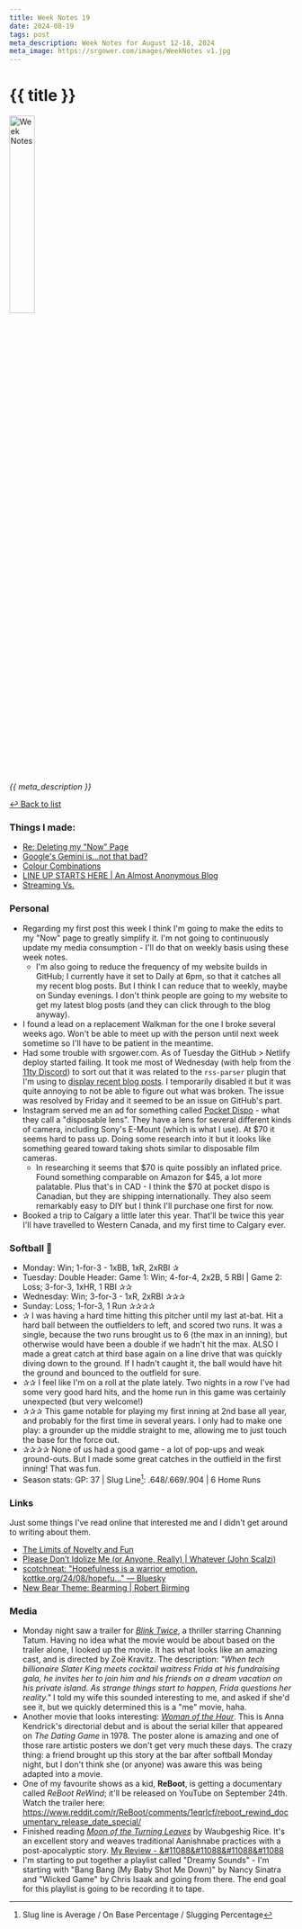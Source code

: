 ```yaml
---
title: Week Notes 19
date: 2024-08-19
tags: post
meta_description: Week Notes for August 12-18, 2024
meta_image: https://srgower.com/images/WeekNotes v1.jpg 
---
```


# {{ title }}

<img src="/images/WeekNotes v1.jpg" width="30%" height="30%" alt="Week Notes" />

*{{ meta_description }}*

[↩ Back to list](/weeknotes/)

### Things I made:

- [Re: Deleting my "Now" Page](https://lwgrs.bearblog.dev/re-deleting-now-page/) 
- [Google's Gemini is...not that bad?](https://lwgrs.bearblog.dev/googles-gemini-isnot-that-bad/) 
- [Colour Combinations](https://lwgrs.bearblog.dev/colour-combinations/) 
- [LINE UP STARTS HERE | An Almost Anonymous Blog](https://lwgrs.bearblog.dev/line-up-starts-here/)
- [Streaming Vs.](https://lwgrs.bearblog.dev/streaming-vs/)

### Personal

- Regarding my first post this week I think I'm going to make the edits to my "Now" page to greatly simplify it. I'm not going to continuously update my media consumption - I'll do that on weekly basis using these week notes.
  - I'm also going to reduce the frequency of my website builds in GitHub; I currently have it set to Daily at 6pm, so that it catches all my recent blog posts. But I think I can reduce that to weekly, maybe on Sunday evenings. I don't think people are going to my website to get my latest blog posts (and they can click through to the blog anyway). 
- I found a lead on a replacement Walkman for the one I broke several weeks ago. Won't be able to meet up with the person until next week sometime so I'll have to be patient in the meantime. 
- Had some trouble with srgower.com. As of Tuesday the GitHub > Netlify deploy started failing. It took me most of Wednesday (with help from the [11ty Discord](https://discord.com/channels/741017160297611315/)) to sort out that it was related to the `rss-parser` plugin that I'm using to [display recent blog posts](/blog/). I temporarily disabled it but it was quite annoying to not be able to figure out what was broken. The issue was resolved by Friday and it seemed to be an issue on GitHub's part. 
- Instagram served me an ad for something called [Pocket Dispo](https://pocketdispo.com) - what they call a "disposable lens". They have a lens for several different kinds of camera, including Sony's E-Mount (which is what I use). At $70 it seems hard to pass up. Doing some research into it but it looks like something geared toward taking shots similar to disposable film cameras. 
  - In researching it seems that $70 is quite possibly an inflated price. Found something comparable on Amazon for $45, a lot more palatable. Plus that's in CAD - I think the $70 at pocket dispo is Canadian, but they are shipping internationally. They also seem remarkably easy to DIY but I think I'll purchase one first for now.
- Booked a trip to Calgary a little later this year. That'll be twice this year I'll have travelled to Western Canada, and my first time to Calgary ever.
  

### Softball &#129358;

- Monday: Win; 1-for-3 - 1xBB, 1xR, 2xRBI &#10032;
- Tuesday: Double Header: Game 1: Win; 4-for-4, 2x2B, 5 RBI | Game 2: Loss; 3-for-3, 1xHR, 1 RBI &#10032;&#10032;
- Wednesday: Win; 3-for-3 - 1xR, 2xRBI &#10032;&#10032;&#10032;
- Sunday: Loss; 1-for-3, 1 Run &#10032;&#10032;&#10032;&#10032;
- &#10032; I was having a hard time hitting this pitcher until my last at-bat. Hit a hard ball between the outfielders to left, and scored two runs. It was a single, because the two runs brought us to 6 (the max in an inning), but otherwise would have been a double if we hadn't hit the max. ALSO I made a great catch at third base again on a line drive that was quickly diving down to the ground. If I hadn't caught it, the ball would have hit the ground and bounced to the outfield for sure. 
- &#10032;&#10032; I feel like I'm on a roll at the plate lately. Two nights in a row I've had some very good hard hits, and the home run in this game was certainly unexpected (but very welcome!) 
- &#10032;&#10032;&#10032; This game notable for playing my first inning at 2nd base all year, and probably for the first time in several years. I only had to make one play: a grounder up the middle straight to me, allowing me to just touch the base for the force out. 
- &#10032;&#10032;&#10032;&#10032; None of us had a good game - a lot of pop-ups and weak ground-outs. But I made some great catches in the outfield in the first inning! That was fun. 
- Season stats: GP: 37 | Slug Line[^1]: .648/.669/.904 | 6 Home Runs 

### Links 

Just some things I've read online that interested me and I didn't get around to writing about them. 

- [The Limits of Novelty and Fun](https://mikegrindle.com/posts/novelty) 
- [Please Don’t Idolize Me (or Anyone, Really) | Whatever (John Scalzi)](https://whatever.scalzi.com/2024/08/15/please-dont-idolize-me-or-anyone-really/) 
- [scotchneat: "Hopefulness is a warrior emotion. kottke.org/24/08/hopefu..." — Bluesky](https://bsky.app/profile/scotchneat.bsky.social/post/3kzu7m7fptf2v) 
- [New Bear Theme: Bearming | Robert Birming](https://birming.com/bearming/)

### Media

- Monday night saw a trailer for *[Blink Twice](https://www.themoviedb.org/movie/840705-blink-twice)*, a thriller starring Channing Tatum. Having no idea what the movie would be about based on the trailer alone, I looked up the movie. It has what looks like an amazing cast, and is directed by Zoë Kravitz. The description: *"When tech billionaire Slater King meets cocktail waitress Frida at his fundraising gala, he invites her to join him and his friends on a dream vacation on his private island. As strange things start to happen, Frida questions her reality."* I told my wife this sounded interesting to me, and asked if she'd see it, but we quickly determined this is a "me" movie, haha. 
- Another movie that looks interesting: *[Woman of the Hour](https://www.themoviedb.org/movie/835113-woman-of-the-hour)*. This is Anna Kendrick's directorial debut and is about the serial killer that appeared on *The Dating Game* in 1978. The poster alone is amazing and one of those rare artistic posters we don't get very much these days. The crazy thing: a friend brought up this story at the bar after softball Monday night, but I don't think she (or anyone) was aware this was being adapted into a movie. 
- One of my favourite shows as a kid, **ReBoot**, is getting a documentary called *ReBoot ReWind*; it'll be released on YouTube on September 24th. Watch the trailer here: https://www.reddit.com/r/ReBoot/comments/1eqrlcf/reboot_rewind_documentary_release_date_special/ 
- Finished reading *[Moon of the Turning Leaves](https://www.penguinrandomhouse.ca/books/665341/moon-of-the-turning-leaves-by-waubgeshig-rice/9780735281585)* by Waubgeshig Rice. It's an excellent story and weaves traditional Aanishnabe practices with a post-apocalyptic story. [My Review - &#11088&#11088&#11088&#11088](https://app.thestorygraph.com/reviews/2e8c7de8-ccbb-4d6b-991a-ee3210fe4a16) 
- I'm starting to put together a playlist called "Dreamy Sounds" - I'm starting with "Bang Bang (My Baby Shot Me Down)" by Nancy Sinatra and "Wicked Game" by Chris Isaak and going from there. The end goal for this playlist is going to be recording it to tape.

[^1]: Slug line is Average / On Base Percentage / Slugging Percentage 
